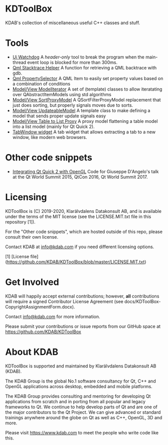 KDToolBox
=========

KDAB's collection of miscellaneous useful C++ classes and stuff.

Tools
=================
- [Ui Watchdog](https://github.com/KDAB/KDToolBox/tree/master/qt/ui_watchdog)
  A _header-only_ tool to break the program when the main-thread event loop is blocked for more than 300ms.
- [Qml Stacktrace Helper](https://github.com/KDAB/KDToolBox/tree/master/qt/qml/QmlStackTraceHelper)
  A function for retrieving a QML backtrace with gdb.
- [Qml PropertySelector](https://github.com/KDAB/KDToolBox/tree/master/qt/qml/PropertySelector)
  A QML Item to easily set property values based on a combination of conditions
- [Model/View ModelIterator](https://github.com/KDAB/KDToolBox/tree/master/qt/model_view/modelIterator)
  A set of (template) classes to allow iteratating over QAbstractItemModels using std algorithms
- [Model/View SortProxyModel](https://github.com/KDAB/KDToolBox/tree/master/qt/model_view/sortProxyModel)
  A QSortFilterProxyModel replacement that just does sorting, but properly signals moves due to sorts.
- [Model/View UpdateableModel](https://github.com/KDAB/KDToolBox/tree/master/qt/model_view/updateableModel)
  A template class to make defining a model that sends proper update signals easy
- [Model/View Table to List Proxy](https://github.com/KDAB/KDToolBox/tree/master/qt/model_view/KDTableToListProxyModel)
  A proxy model flattening a table model into a list model (mainly for Qt Quick 2).
- [TabWindow widget](https://github.com/KDAB/KDToolBox/tree/master/qt/tabWindow)
  A tab widget that allows extracting a tab to a new window, like modern web browsers.


Other code snippets
===================
- [Integrating Qt Quick 2 with OpenGL](https://github.com/KDAB/integrating-qq2-with-opengl)
  Code for Giuseppe D'Angelo's talk at the Qt World Summit 2015, QtCon 2016, Qt World Summit 2017.


Licensing
=========
KDToolBox is (C) 2019-2020, Klarälvdalens Datakonsult AB, and is available under the
terms of the MIT license (see the LICENSE.MIT.txt file in this repository [1]).

For the "Other code snippets", which are hosted outside of this repo, please consult
their own license.

Contact KDAB at <info@kdab.com> if you need different licensing options.

[1] [License file] (https://github.com/KDAB/KDToolBox/blob/master/LICENSE.MIT.txt)

Get Involved
============
KDAB will happily accept external contributions; however, **all**
contributions will require a signed Contributor License Agreement
(see docs/KDToolBox-CopyrightAssignmentForm.docx).

Contact info@kdab.com for more information.

Please submit your contributions or issue reports from our GitHub space at
https://github.com/KDAB/KDToolBox

About KDAB
==========
KDToolBox is supported and maintained by Klarälvdalens Datakonsult AB (KDAB).

The KDAB Group is the global No.1 software consultancy for Qt, C++ and
OpenGL applications across desktop, embedded and mobile platforms.

The KDAB Group provides consulting and mentoring for developing Qt applications
from scratch and in porting from all popular and legacy frameworks to Qt.
We continue to help develop parts of Qt and are one of the major contributors
to the Qt Project. We can give advanced or standard trainings anywhere
around the globe on Qt as well as C++, OpenGL, 3D and more.

Please visit https://www.kdab.com to meet the people who write code like this.
